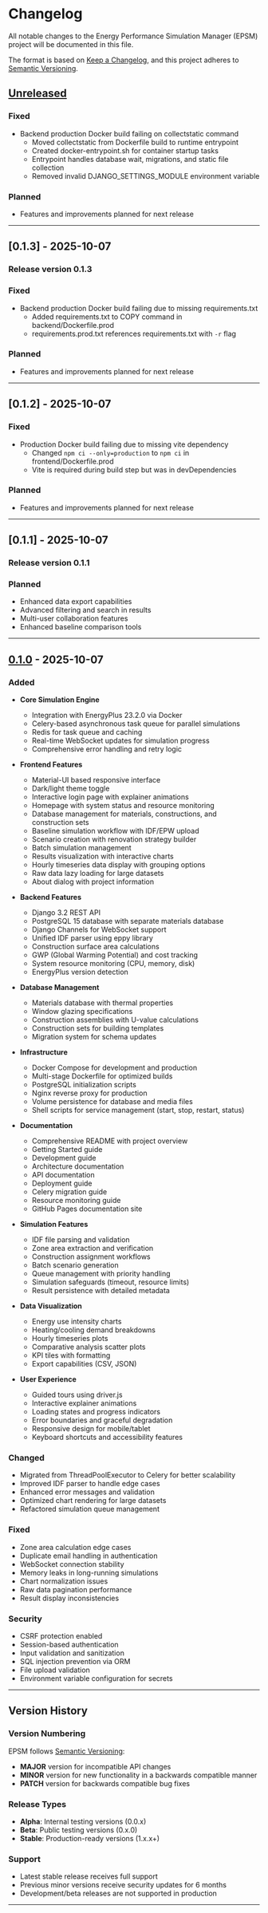 # Changelog

All notable changes to the Energy Performance Simulation Manager (EPSM) project will be documented in this file.

The format is based on [Keep a Changelog](https://keepachangelog.com/en/1.0.0/),
and this project adheres to [Semantic Versioning](https://semver.org/spec/v2.0.0.html).

## [Unreleased]

### Fixed
- Backend production Docker build failing on collectstatic command
  - Moved collectstatic from Dockerfile build to runtime entrypoint
  - Created docker-entrypoint.sh for container startup tasks
  - Entrypoint handles database wait, migrations, and static file collection
  - Removed invalid DJANGO_SETTINGS_MODULE environment variable

### Planned
- Features and improvements planned for next release

---

## [0.1.3] - 2025-10-07

### Release version 0.1.3


### Fixed
- Backend production Docker build failing due to missing requirements.txt
  - Added requirements.txt to COPY command in backend/Dockerfile.prod
  - requirements.prod.txt references requirements.txt with `-r` flag

### Planned
- Features and improvements planned for next release

---

## [0.1.2] - 2025-10-07

### Fixed
- Production Docker build failing due to missing vite dependency
  - Changed `npm ci --only=production` to `npm ci` in frontend/Dockerfile.prod
  - Vite is required during build step but was in devDependencies

### Planned
- Features and improvements planned for next release

---

## [0.1.1] - 2025-10-07

### Release version 0.1.1


### Planned
- Enhanced data export capabilities
- Advanced filtering and search in results
- Multi-user collaboration features
- Enhanced baseline comparison tools

---

## [0.1.0] - 2025-10-07

### Added
- **Core Simulation Engine**
  - Integration with EnergyPlus 23.2.0 via Docker
  - Celery-based asynchronous task queue for parallel simulations
  - Redis for task queue and caching
  - Real-time WebSocket updates for simulation progress
  - Comprehensive error handling and retry logic

- **Frontend Features**
  - Material-UI based responsive interface
  - Dark/light theme toggle
  - Interactive login page with explainer animations
  - Homepage with system status and resource monitoring
  - Database management for materials, constructions, and construction sets
  - Baseline simulation workflow with IDF/EPW upload
  - Scenario creation with renovation strategy builder
  - Batch simulation management
  - Results visualization with interactive charts
  - Hourly timeseries data display with grouping options
  - Raw data lazy loading for large datasets
  - About dialog with project information

- **Backend Features**
  - Django 3.2 REST API
  - PostgreSQL 15 database with separate materials database
  - Django Channels for WebSocket support
  - Unified IDF parser using eppy library
  - Construction surface area calculations
  - GWP (Global Warming Potential) and cost tracking
  - System resource monitoring (CPU, memory, disk)
  - EnergyPlus version detection

- **Database Management**
  - Materials database with thermal properties
  - Window glazing specifications
  - Construction assemblies with U-value calculations
  - Construction sets for building templates
  - Migration system for schema updates

- **Infrastructure**
  - Docker Compose for development and production
  - Multi-stage Dockerfile for optimized builds
  - PostgreSQL initialization scripts
  - Nginx reverse proxy for production
  - Volume persistence for database and media files
  - Shell scripts for service management (start, stop, restart, status)

- **Documentation**
  - Comprehensive README with project overview
  - Getting Started guide
  - Development guide
  - Architecture documentation
  - API documentation
  - Deployment guide
  - Celery migration guide
  - Resource monitoring guide
  - GitHub Pages documentation site

- **Simulation Features**
  - IDF file parsing and validation
  - Zone area extraction and verification
  - Construction assignment workflows
  - Batch scenario generation
  - Queue management with priority handling
  - Simulation safeguards (timeout, resource limits)
  - Result persistence with detailed metadata

- **Data Visualization**
  - Energy use intensity charts
  - Heating/cooling demand breakdowns
  - Hourly timeseries plots
  - Comparative analysis scatter plots
  - KPI tiles with formatting
  - Export capabilities (CSV, JSON)

- **User Experience**
  - Guided tours using driver.js
  - Interactive explainer animations
  - Loading states and progress indicators
  - Error boundaries and graceful degradation
  - Responsive design for mobile/tablet
  - Keyboard shortcuts and accessibility features

### Changed
- Migrated from ThreadPoolExecutor to Celery for better scalability
- Improved IDF parser to handle edge cases
- Enhanced error messages and validation
- Optimized chart rendering for large datasets
- Refactored simulation queue management

### Fixed
- Zone area calculation edge cases
- Duplicate email handling in authentication
- WebSocket connection stability
- Memory leaks in long-running simulations
- Chart normalization issues
- Raw data pagination performance
- Result display inconsistencies

### Security
- CSRF protection enabled
- Session-based authentication
- Input validation and sanitization
- SQL injection prevention via ORM
- File upload validation
- Environment variable configuration for secrets

---

## Version History

### Version Numbering
EPSM follows [Semantic Versioning](https://semver.org/):
- **MAJOR** version for incompatible API changes
- **MINOR** version for new functionality in a backwards compatible manner  
- **PATCH** version for backwards compatible bug fixes

### Release Types
- **Alpha**: Internal testing versions (0.0.x)
- **Beta**: Public testing versions (0.x.0)
- **Stable**: Production-ready versions (1.x.x+)

### Support
- Latest stable release receives full support
- Previous minor versions receive security updates for 6 months
- Development/beta releases are not supported in production

---

[Unreleased]: https://github.com/snjsomnath/epsm/compare/v0.1.0...HEAD
[0.1.0]: https://github.com/snjsomnath/epsm/releases/tag/v0.1.0
